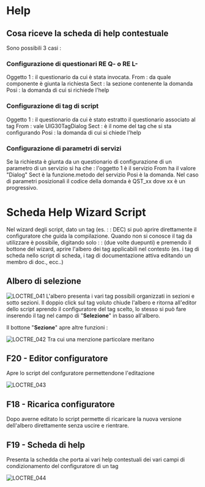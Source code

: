 # Help
## Cosa riceve la scheda di help contestuale

Sono possibili 3 casi : 

### Configurazione di questionari RE Q- o RE L-

Oggetto 1 :  il questionario da cui è stata invocata.
From :  da quale componente è giunta la richiesta
Sect :  la sezione contenente la domanda
Posi :  la domanda di cui si richiede l'help


### Configurazione di tag di script
Oggetto 1 :  il questionario da cui è stato estratto il questionario associato al tag
From :  vale UIG30TagDialog
Sect :  è il nome del tag che si sta configurando
Posi :  la domanda di cui si chiede l'help


### Configurazione di parametri di servizi

Se la richiesta è giunta da un questionario di configurazione di un parametro di un servizio si ha che : 
l'oggetto 1 è il servizio
From ha il valore "Dialog"
Sect è la funzione.metodo del servizio
Posi è la domanda. Nel caso di parametri posizionali il codice della domanda è QST_xx dove xx è un progressivo.

# Scheda Help Wizard Script
Nel wizard degli script, dato un tag (es.  :  : DEC) si può aprire direttamente il configuratore che guida la compilazione. Quando non si conosce il tag da utilizzare è possibile, digitando solo  :  :  (due volte duepunti) e premendo il bottone del wizard, aprire l'albero dei tag applicabili nel contesto (es. i tag di scheda nello script di scheda, i tag di documentazione attiva editando un membro di doc., ecc..)

## Albero di selezione
![LOCTRE_041](http://localhost:3000/immagini/MBDOC_SCH-LOCG30_H/LOCTRE_041.png)
L'albero presenta i vari tag possibili organizzati in sezioni e sotto sezioni.
Il doppio click sul tag voluto chiude l'albero e ritorna all'editor dello script aprendo il configuratore del tag scelto, lo stesso si può fare inserendo il tag nel campo di "**Selezione**" in basso all'albero.

Il bottone "**Sezione**" apre altre funzioni : 

![LOCTRE_042](http://localhost:3000/immagini/MBDOC_SCH-LOCG30_H/LOCTRE_042.png)
Tra cui una menzione particolare meritano

## F20 - Editor configuratore
Apre lo script del confguratore permettendone l'editazione

![LOCTRE_043](http://localhost:3000/immagini/MBDOC_SCH-LOCG30_H/LOCTRE_043.png)
## F18 - Ricarica configuratore
Dopo averne editato lo script permette di ricaricare la nuova versione dell'albero direttamente senza uscire e rientrare.

## F19 - Scheda di help
Presenta la schedda che porta ai vari help contestuali dei vari campi di condizionamento del configuratore di un tag

![LOCTRE_044](http://localhost:3000/immagini/MBDOC_SCH-LOCG30_H/LOCTRE_044.png)
